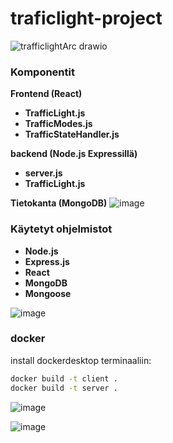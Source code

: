 # traficlight-project
![trafficlightArc drawio](https://github.com/BestoEpe/traficlight-project/assets/91182619/1129e9b7-6c9c-4922-baa9-363fca598ffb)





### Komponentit

**Frontend (React)**
- **TrafficLight.js**
- **TrafficModes.js**
- **TrafficStateHandler.js**

**backend (Node.js Expressillä)**
- **server.js**
- **TrafficLight.js**

**Tietokanta (MongoDB)**
![image](https://github.com/BestoEpe/traficlight-project/assets/91182619/d9f90860-e15a-4422-8028-329deb720ab6)


### Käytetyt ohjelmistot

- **Node.js**
- **Express.js**
- **React**
- **MongoDB**
- **Mongoose**


![image](https://github.com/BestoEpe/traficlight-project/assets/91182619/df253aae-480f-4429-a818-afeabf3bfc1a)



### docker
install dockerdesktop
terminaaliin:
```bash
docker build -t client . 
docker build -t server .

```

![image](https://github.com/BestoEpe/traficlight-project/assets/91182619/b317d73d-2462-4f9f-a7e1-eb1c42e50cac)


![image](https://github.com/BestoEpe/traficlight-project/assets/91182619/b52bfa17-68ef-4287-9307-f2d525022ccf)








